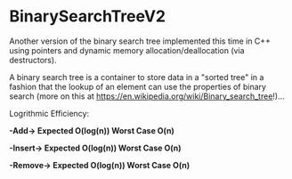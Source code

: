 # BinarySearchTreeV2
Another version of the binary search tree implemented this time in C++ using pointers and dynamic memory allocation/deallocation (via destructors). 

A binary search tree is a container to store data in a "sorted tree" in a fashion that the lookup of an element can use the properties of binary search (more on this at https://en.wikipedia.org/wiki/Binary_search_tree!)...



Logrithmic Efficiency:

**-Add-> Expected O(log(n))    Worst Case O(n)**

**-Insert-> Expected O(log(n))     Worst Case O(n)**

**-Remove-> Expected O(log(n))    Worst Case O(n)**
